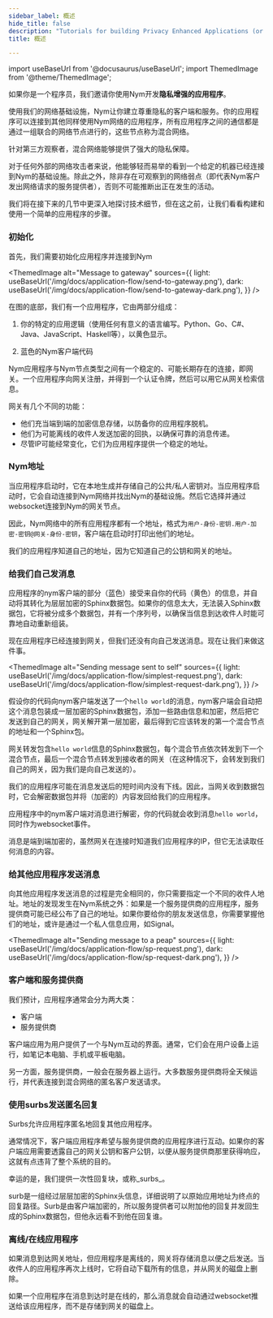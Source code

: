```yaml
---
sidebar_label: 概述
hide_title: false
description: "Tutorials for building Privacy Enhanced Applications (or integrating existing apps with Nym)"
title: 概述

---
```


import useBaseUrl from '@docusaurus/useBaseUrl';
import ThemedImage from '@theme/ThemedImage';

如果你是一个程序员，我们邀请你使用Nym开发**隐私增强的应用程序**。

使用我们的网络基础设施，Nym让你建立尊重隐私的客户端和服务。你的应用程序可以连接到其他同样使用Nym网络的应用程序，所有应用程序之间的通信都是通过一组联合的网络节点进行的，这些节点称为混合网络。

针对第三方观察者，混合网络能够提供了强大的隐私保障。

对于任何外部的网络攻击者来说，他能够轻而易举的看到一个给定的机器已经连接到Nym的基础设施。除此之外，除非存在可观察到的网络弱点（即代表Nym客户发出网络请求的服务提供者），否则不可能推断出正在发生的活动。

我们将在接下来的几节中更深入地探讨技术细节，但在这之前，让我们看看构建和使用一个简单的应用程序的步骤。

### 初始化

首先，我们需要初始化应用程序并连接到Nym

<ThemedImage
  alt="Message to gateway"
  sources={{
    light: useBaseUrl('/img/docs/application-flow/send-to-gateway.png'),
    dark: useBaseUrl('/img/docs/application-flow/send-to-gateway-dark.png'),
  }}
/>

在图的底部，我们有一个应用程序，它由两部分组成：

1. 你的特定的应用逻辑（使用任何有意义的语言编写。Python、Go、C#、Java、JavaScript、Haskell等），以黄色显示。

2. 蓝色的Nym客户端代码

Nym应用程序与Nym节点类型之间有一个稳定的、可能长期存在的连接，即网关。一个应用程序向网关注册，并得到一个认证令牌，然后可以用它从网关检索信息。

网关有几个不同的功能：

- 他们充当端到端的加密信息存储，以防备你的应用程序脱机。
- 他们为可能离线的收件人发送加密的回执，以确保可靠的消息传递。
- 尽管IP可能经常变化，它们为应用程序提供一个稳定的地址。

### Nym地址

当应用程序启动时，它在本地生成并存储自己的公共/私人密钥对。当应用程序启动时，它会自动连接到Nym网络并找出Nym的基础设施。然后它选择并通过websocket连接到Nym的网关节点。

因此，Nym网络中的所有应用程序都有一个地址，格式为`用户-身份-密钥.用户-加密-密钥@网关-身份-密钥`，客户端在启动时打印出他们的地址。

我们的应用程序知道自己的地址，因为它知道自己的公钥和网关的地址。

### 给我们自己发消息

应用程序的nym客户端的部分（蓝色）接受来自你的代码（黄色）的信息，并自动将其转化为层层加密的Sphinx数据包。如果你的信息太大，无法装入Sphinx数据包，它将被分成多个数据包，并有一个序列号，以确保当信息到达收件人时能可靠地自动重新组装。

现在应用程序已经连接到网关，但我们还没有向自己发送消息。现在让我们来做这件事。

<ThemedImage
  alt="Sending message sent to self"
  sources={{
    light: useBaseUrl('/img/docs/application-flow/simplest-request.png'),
    dark: useBaseUrl('/img/docs/application-flow/simplest-request-dark.png'),
  }}
/>

假设你的代码向nym客户端发送了一个`hello world`的消息，nym客户端会自动把这个消息包装成一层加密的Sphinx数据包，添加一些路由信息和加密，然后把它发送到自己的网关，网关解开第一层加密，最后得到它应该转发的第一个混合节点的地址和一个Sphinx包。

网关转发包含`hello world`信息的Sphinx数据包，每个混合节点依次转发到下一个混合节点，最后一个混合节点转发到接收者的网关（在这种情况下，会转发到我们自己的网关，因为我们是向自己发送的）。

我们的应用程序可能在消息发送后的短时间内没有下线。因此，当网关收到数据包时，它会解密数据包并将（加密的）内容发回给我们的应用程序。

应用程序中的nym客户端对消息进行解密，你的代码就会收到消息`hello world`，同时作为websocket事件。

消息是端到端加密的，虽然网关在连接时知道我们应用程序的IP，但它无法读取任何消息的内容。

### 给其他应用程序发送消息

向其他应用程序发送消息的过程是完全相同的，你只需要指定一个不同的收件人地址。地址的发现发生在Nym系统之外：如果是一个服务提供商的应用程序，服务提供商可能已经公布了自己的地址。如果你要给你的朋友发送信息，你需要掌握他们的地址，或许是通过一个私人信息应用，如Signal。

<ThemedImage
  alt="Sending message to a peap"
  sources={{
    light: useBaseUrl('/img/docs/application-flow/sp-request.png'),
    dark: useBaseUrl('/img/docs/application-flow/sp-request-dark.png'),
  }}
/>

### 客户端和服务提供商

我们预计，应用程序通常会分为两大类：

- 客户端
- 服务提供商

客户端应用为用户提供了一个与Nym互动的界面。通常，它们会在用户设备上运行，如笔记本电脑、手机或平板电脑。

另一方面，服务提供商，一般会在服务器上运行。大多数服务提供商将全天候运行，并代表连接到混合网络的匿名客户发送请求。

### 使用surbs发送匿名回复

Surbs允许应用程序匿名地回复其他应用程序。

通常情况下，客户端应用程序希望与服务提供商的应用程序进行互动。如果你的客户端应用需要透露自己的网关公钥和客户公钥，以便从服务提供商那里获得响应，这就有点违背了整个系统的目的。

幸运的是，我们提供一次性回复块，或称_surbs_。

surb是一组经过层层加密的Sphinx头信息，详细说明了以原始应用地址为终点的回复路径。Surb是由客户端加密的，所以服务提供者可以附加他的回复并发回生成的Sphinx数据包，但他永远看不到他在回复谁。

### 离线/在线应用程序

如果消息到达网关地址，但应用程序是离线的，网关将存储消息以便之后发送。当收件人的应用程序再次上线时，它将自动下载所有的信息，并从网关的磁盘上删除。

如果一个应用程序在消息到达时是在线的，那么消息就会自动通过websocket推送给该应用程序，而不是存储到网关的磁盘上。

